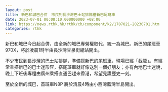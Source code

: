 ```yaml
---
layout: post
title: 新巴和城巴合併　市民到長沙灣巴士站排隊搭新巴尾班車
date: 2023-07-01 00:08:10.000000000 +08:00
link: https://news.rthk.hk/rthk/ch/component/k2/1707021-20230701.htm
categories: rthk
---
```


新巴和城巴今日起合併，由全新的城巴專營權取代，統一為城巴。新巴的尾班車 970X，將於凌晨1時半由長沙灣甘泉街總站開出。

不少市民到長沙灣的巴士站排隊，準備搭新巴的尾班車，現場已經「截龍」。有經常乘搭新巴的巴士迷形容，搭尾班車就好像送別一個好朋友；亦有內地巴士迷說，晚上下班後專程由廣州乘搭直通巴趕來香港，希望見證歷史一刻。

至於全新的城巴，首班車N8P 將於清晨4時由小西灣藍灣半島開出。
